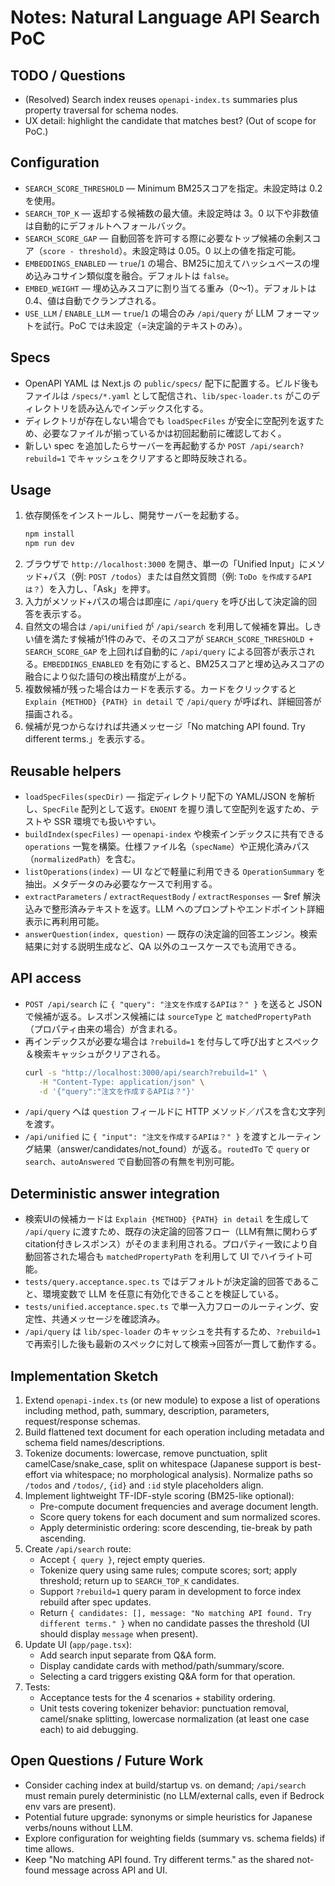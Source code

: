 # Notes: Natural Language API Search PoC

## TODO / Questions
- (Resolved) Search index reuses `openapi-index.ts` summaries plus property traversal for schema nodes.
- UX detail: highlight the candidate that matches best? (Out of scope for PoC.)

## Configuration
- `SEARCH_SCORE_THRESHOLD` — Minimum BM25スコアを指定。未設定時は 0.2 を使用。
- `SEARCH_TOP_K` — 返却する候補数の最大値。未設定時は 3。0 以下や非数値は自動的にデフォルトへフォールバック。
- `SEARCH_SCORE_GAP` — 自動回答を許可する際に必要なトップ候補の余剰スコア（`score - threshold`）。未設定時は 0.05。0 以上の値を指定可能。
- `EMBEDDINGS_ENABLED` — `true`/`1` の場合、BM25に加えてハッシュベースの埋め込みコサイン類似度を融合。デフォルトは `false`。
- `EMBED_WEIGHT` — 埋め込みスコアに割り当てる重み（0〜1）。デフォルトは 0.4、値は自動でクランプされる。
- `USE_LLM` / `ENABLE_LLM` — `true`/`1` の場合のみ `/api/query` が LLM フォーマットを試行。PoC では未設定（=決定論的テキストのみ）。

## Specs
- OpenAPI YAML は Next.js の `public/specs/` 配下に配置する。ビルド後もファイルは `/specs/*.yaml` として配信され、`lib/spec-loader.ts` がこのディレクトリを読み込んでインデックス化する。
- ディレクトリが存在しない場合でも `loadSpecFiles` が安全に空配列を返すため、必要なファイルが揃っているかは初回起動前に確認しておく。
- 新しい spec を追加したらサーバーを再起動するか `POST /api/search?rebuild=1` でキャッシュをクリアすると即時反映される。

## Usage
1. 依存関係をインストールし、開発サーバーを起動する。
   ```bash
   npm install
   npm run dev
   ```
2. ブラウザで `http://localhost:3000` を開き、単一の「Unified Input」にメソッド+パス（例: `POST /todos`）または自然文質問（例: `ToDo を作成するAPIは？`）を入力し、「Ask」を押す。
3. 入力がメソッド+パスの場合は即座に `/api/query` を呼び出して決定論的回答を表示する。
4. 自然文の場合は `/api/unified` が `/api/search` を利用して候補を算出。しきい値を満たす候補が1件のみで、そのスコアが `SEARCH_SCORE_THRESHOLD + SEARCH_SCORE_GAP` を上回れば自動的に `/api/query` による回答が表示される。`EMBEDDINGS_ENABLED` を有効にすると、BM25スコアと埋め込みスコアの融合により似た語句の検出精度が上がる。
5. 複数候補が残った場合はカードを表示する。カードをクリックすると `Explain {METHOD} {PATH} in detail` で `/api/query` が呼ばれ、詳細回答が描画される。
6. 候補が見つからなければ共通メッセージ「No matching API found. Try different terms.」を表示する。
## Reusable helpers
- `loadSpecFiles(specDir)` — 指定ディレクトリ配下の YAML/JSON を解析し、`SpecFile` 配列として返す。`ENOENT` を握り潰して空配列を返すため、テストや SSR 環境でも扱いやすい。
- `buildIndex(specFiles)` — `openapi-index` や検索インデックスに共有できる `operations` 一覧を構築。仕様ファイル名（`specName`）や正規化済みパス（`normalizedPath`）を含む。
- `listOperations(index)` — UI などで軽量に利用できる `OperationSummary` を抽出。メタデータのみ必要なケースで利用する。
- `extractParameters` / `extractRequestBody` / `extractResponses` — $ref 解決込みで整形済みテキストを返す。LLM へのプロンプトやエンドポイント詳細表示に再利用可能。
- `answerQuestion(index, question)` — 既存の決定論的回答エンジン。検索結果に対する説明生成など、QA 以外のユースケースでも流用できる。

## API access
- `POST /api/search` に `{ "query": "注文を作成するAPIは？" }` を送ると JSON で候補が返る。レスポンス候補には `sourceType` と `matchedPropertyPath`（プロパティ由来の場合）が含まれる。
- 再インデックスが必要な場合は `?rebuild=1` を付与して呼び出すとスペック＆検索キャッシュがクリアされる。
   ```bash
   curl -s "http://localhost:3000/api/search?rebuild=1" \
      -H "Content-Type: application/json" \
      -d '{"query":"注文を作成するAPIは？"}'
   ```
- `/api/query` へは `question` フィールドに HTTP メソッド／パスを含む文字列を渡す。
- `/api/unified` に `{ "input": "注文を作成するAPIは？" }` を渡すとルーティング結果（answer/candidates/not_found）が返る。`routedTo` で `query` or `search`、`autoAnswered` で自動回答の有無を判別可能。

## Deterministic answer integration
- 検索UIの候補カードは `Explain {METHOD} {PATH} in detail` を生成して `/api/query` に渡すため、既存の決定論的回答フロー（LLM有無に関わらずcitation付きレスポンス）がそのまま利用される。プロパティ一致により自動回答された場合も `matchedPropertyPath` を利用して UI でハイライト可能。
- `tests/query.acceptance.spec.ts` ではデフォルトが決定論的回答であること、環境変数で LLM を任意に有効化できることを検証している。
- `tests/unified.acceptance.spec.ts` で単一入力フローのルーティング、安定性、共通メッセージを確認済み。
- `/api/query` は `lib/spec-loader` のキャッシュを共有するため、`?rebuild=1` で再索引した後も最新のスペックに対して検索→回答が一貫して動作する。

## Implementation Sketch
1. Extend `openapi-index.ts` (or new module) to expose a list of operations including method, path, summary, description, parameters, request/response schemas.
2. Build flattened text document for each operation including metadata and schema field names/descriptions.
3. Tokenize documents: lowercase, remove punctuation, split camelCase/snake_case, split on whitespace (Japanese support is best-effort via whitespace; no morphological analysis). Normalize paths so `/todos` and `/todos/`, `{id}` and `:id` style placeholders align.
4. Implement lightweight TF-IDF-style scoring (BM25-like optional):
   - Pre-compute document frequencies and average document length.
   - Score query tokens for each document and sum normalized scores.
   - Apply deterministic ordering: score descending, tie-break by path ascending.
5. Create `/api/search` route:
   - Accept `{ query }`, reject empty queries.
   - Tokenize query using same rules; compute scores; sort; apply threshold; return up to `SEARCH_TOP_K` candidates.
   - Support `?rebuild=1` query param in development to force index rebuild after spec updates.
   - Return `{ candidates: [], message: "No matching API found. Try different terms." }` when no candidate passes the threshold (UI should display `message` when present).
6. Update UI (`app/page.tsx`):
   - Add search input separate from Q&A form.
   - Display candidate cards with method/path/summary/score.
   - Selecting a card triggers existing Q&A form for that operation.
7. Tests:
   - Acceptance tests for the 4 scenarios + stability ordering.
   - Unit tests covering tokenizer behavior: punctuation removal, camel/snake splitting, lowercase normalization (at least one case each) to aid debugging.

## Open Questions / Future Work
- Consider caching index at build/startup vs. on demand; `/api/search` must remain purely deterministic (no LLM/external calls, even if Bedrock env vars are present).
- Potential future upgrade: synonyms or simple heuristics for Japanese verbs/nouns without LLM.
- Explore configuration for weighting fields (summary vs. schema fields) if time allows.
- Keep "No matching API found. Try different terms." as the shared not-found message across API and UI.
